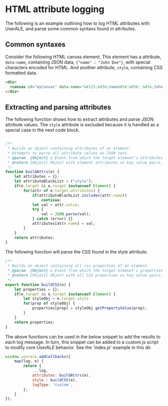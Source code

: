 <!--
    Licensed to the Apache Software Foundation (ASF) under one
    or more contributor license agreements.  See the NOTICE file
    distributed with this work for additional information
    regarding copyright ownership.  The ASF licenses this file
    to you under the Apache License, Version 2.0 (the
    "License"); you may not use this file except in compliance
    with the License.  You may obtain a copy of the License at

      http://www.apache.org/licenses/LICENSE-2.0

    Unless required by applicable law or agreed to in writing,
    software distributed under the License is distributed on an
    "AS IS" BASIS, WITHOUT WARRANTIES OR CONDITIONS OF ANY
    KIND, either express or implied.  See the License for the
    specific language governing permissions and limitations
    under the License.
-->
# HTML attribute logging

The following is an example outlining how to log HTML attributes with UserALE, and parse some common syntaxs found in attributes.

## Common syntaxes

Consider the following HTML canvas element. This element has a attribute, `data-name`, containing JSON data, `{"name" : "John Doe"}`, with special characters encoded for HTML. And another attribute, `style`, containing CSS formatted data.

```html
<div>
  <canvas id="myCanvas" data-name="&#123;&#34;name&#34;&#58; &#34;John Doe&#34;&#125;" width="200" height="100" style="border:1px solid #000000;"></canvas>
</div>
```

## Extracting and parsing attributes

The following function shows how to extract attributes and parse JSON attribute values. The `style` attribute is excluded because it is handled as a special case in the next code block.

```js

/**
 * Builds an object containing attributes of an element.
 * Attempts to parse all attribute values as JSON text.
 * @param  {Object} e Event from which the target elemnet's attributes should be extracted from.
 * @return {Object} Object with element attributes as key value pairs.
 */
function buildAttrs(e) {
    let attributes = {};
    let attributeBlackList = ["style"];
    if(e.target && e.target instanceof Element) {
        for(attr of e.target.attributes) {
            if(attributeBlackList.includes(attr.name))
                continue;
            let val = attr.value;
            try {
                val = JSON.parse(val);
            } catch (error) {}
            attributes[attr.name] = val;
        }
    }
    return attributes;
}
```

The following function will parse the CSS found in the style attribute.

```js
/**
 * Builds an object containing all css properties of an element.
 * @param  {Object} e Event from which the target elemnet's properties should be extracted from.
 * @return {Object} Object with all CSS properties as key value pairs.
 */
export function buildCSS(e) {
    let properties = {};
    if(e.target && e.target instanceof Element) {
        let styleObj = e.target.style
        for(prop of styleObj) {
            properties[prop] = styleObj.getPropertyValue(prop);
        }
    }
    return properties;
}
```
The above functions can be used in the below snippet to add the results to each log message. In turn, this snippet can be added to a custom.js script to modify core UserALE behavior. See the 'index.js' example in this dir. 

```js
window.userale.addCallbacks({
    map(log, e) {
        return {
            ...log,
            attributes: buildAttrs(e),
            style : buildCSS(e),
            logType: 'custom',
        };
    }
});
```